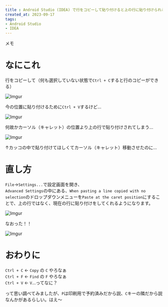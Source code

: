 ```yaml
---
title : Android Studio (IDEA) で行をコピーして貼り付けると上の行に貼り付けられる
created_at: 2023-09-17
tags:
- Android Studio
- IDEA
---
```


メモ

# なにこれ

行をコピーして（何も選択していない状態で`Ctrl + C`すると行のコピーができる）

![Imgur](https://imgur.com/qn3CNlV.png)

今の位置に貼り付けるために`Ctrl + V`するけど...

![Imgur](https://imgur.com/BgbC7HF.png)

何故かカーソル（キャレット）の位置より上の行で貼り付けされてしまう...

![Imgur](https://imgur.com/DmuNeP3.png)  

↑カッコの中で貼り付けてほしくてカーソル（キャレット）移動させたのに...

# 直し方
`File`→`Settings...`で設定画面を開き、  
`Advanced Settings`の中にある、`When pasting a line copied with no selection`のドロップダウンメニューを`Paste at the caret position`にすることで、上の行ではなく、現在の行に貼り付けをしてくれるようになります。

![Imgur](https://imgur.com/mqCPfJa.png)

なおった！！

![Imgur](https://imgur.com/QcIkkrB.png)

# おわりに
`Ctrl + C` ← `Copy` の `C` やろなぁ  
`Ctrl + F` ← `Find` の `F` やろなぁ  
`Ctrl + V` ← `V`...ってなに？  

って思い調べてみましたが、`P`は印刷用で予約済みだから説、`C`キーの隣だから説なんかがあるらしい。はえ～